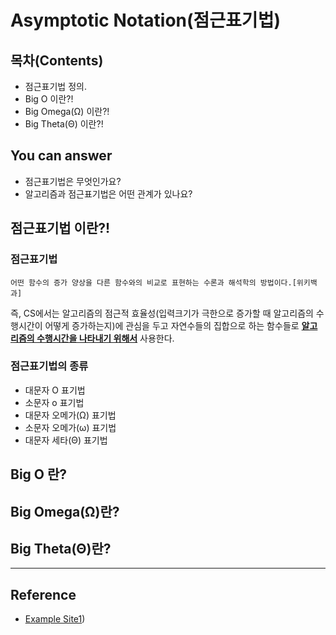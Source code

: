 # Asymptotic Notation(점근표기법)
## 목차(Contents)
- 점근표기법 정의.
- Big O 이란?!
- Big Omega(Ω) 이란?!
- Big Theta(Θ) 이란?!


## You can answer
- 점근표기법은 무엇인가요?
- 알고리즘과 점근표기법은 어떤 관계가 있나요?


## 점근표기법 이란?!
### 점근표기법
    어떤 함수의 증가 양상을 다른 함수와의 비교로 표현하는 수론과 해석학의 방법이다.[위키백과]

즉, CS에서는 알고리즘의 점근적 효율성(입력크기가 극한으로 증가할 때 알고리즘의 수행시간이 어떻게 증가하는지)에 관심을 두고 자연수들의 집합으로 하는 함수들로 <u>__알고리즘의 수행시간을 나타내기 위해서__</u> 사용한다.
### 점근표기법의 종류
- 대문자 O 표기법
- 소문자 o 표기법
- 대문자 오메가(Ω) 표기법
- 소문자 오메가(ω) 표기법
- 대문자 세타(Θ) 표기법

## Big O 란?


## Big Omega(Ω)란?

## Big Theta(Θ)란?



---
## Reference
- [Example Site1](https://ko.wikipedia.org/wiki/%EC%A0%90%EA%B7%BC_%ED%91%9C%EA%B8%B0%EB%B2%95))
